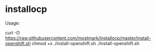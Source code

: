 # installocp

Usage:

curl -O https://raw.githubusercontent.com/mostmark/installocp/master/install-openshift.sh
chmod +x ./install-openshift.sh
./install-openshift.sh

